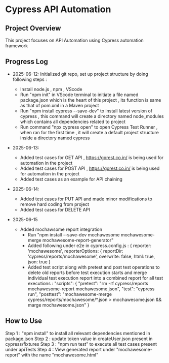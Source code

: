 # Cypress API Automation

## Project Overview
This project focuses on API Automation using Cypress automation framework

## Progress Log
- 2025-06-12: Initialized git repo, set up project structure by doing following steps : 
    - Install node.js , npm , VScode
    - Run "npm init" in VScode terminal to initiate a file named package.json which is the heart of this project , its function is same as that of pom.xml in a Maven project
    - Run "npm install cypress --save-dev" to install latest version of cypress , this command will create a directory named node_modules which contains all dependencies related to project
    - Run command "npx cypress open" to open Cypress Test Runner , when ran for the first time , it will create a default project structure inside a directory named cypress

- 2025-06-13: 
    - Added test cases for GET API , https://gorest.co.in/ is being used for automation in the project
    - Added test cases for POST API , https://gorest.co.in/ is being used for automation in the project
    - Added test cases as an example for API chaining
    
- 2025-06-14: 
    - Added test cases for PUT API and made minor modifications to remove hard coding from project
    - Added test cases for DELETE API

- 2025-06-15
    - Added mochawsome report integration 
        - Run "npm install --save-dev mochawesome mochawesome-merge mochawesome-report-generator"
        - Added following under e2e in cypress.config.js : 
            {
                reporter: 'mochawesome',
                reporterOptions: {
                    reportDir: 'cypress/reports/mochawesome',
                    overwrite: false,
                    html: true,
                    json: true
            }
        - Added test script along with pretest and post test operations to delete old reports before test execution starts and merge individual test execution report into a combined report for all test executions :
            "scripts": 
            {
                "pretest": "rm -rf cypress/reports mochawesome-report mochawesome.json",
                "test": "cypress run",
                "posttest": "mochawesome-merge cypress/reports/mochawesome/*.json > mochawesome.json && marge mochawesome.json"
            }

## How to Use
Step 1 : "npm install" to install all relevant dependencies mentioned in package.json
Step 2 : update token value in createUser.json present in cypress/fixtures
Step 3 : "npm run test" to execute all test cases present under apiTests
Step 4 : View generated report under "mochawesome-report" with the name "mochawesome.html"